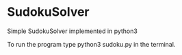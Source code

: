 SudokuSolver
============

Simple SudokuSolver implemented in python3

To run the program type python3 sudoku.py in the terminal.
